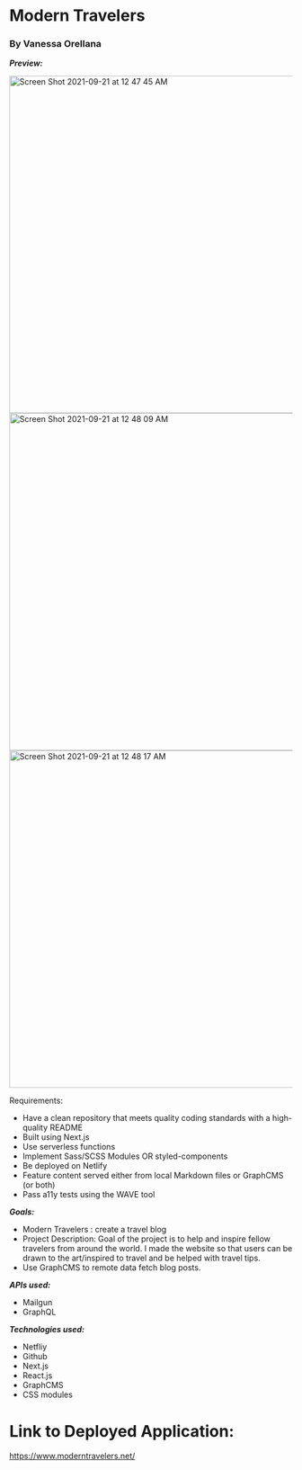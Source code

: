 # Modern Travelers

### By Vanessa Orellana

***Preview:***

<img width="600" alt="Screen Shot 2021-09-21 at 12 47 45 AM" src="https://user-images.githubusercontent.com/67250231/134113124-1e05d433-8984-473b-8400-c0194825002c.png">

<img width="600" alt="Screen Shot 2021-09-21 at 12 48 09 AM" src="https://user-images.githubusercontent.com/67250231/134113128-cd5120f0-018b-433d-870b-9b8ad7e44b59.png">

<img width="600" alt="Screen Shot 2021-09-21 at 12 48 17 AM" src="https://user-images.githubusercontent.com/67250231/134113132-569719d0-27f0-4338-a1f9-0c14ea2ce21d.png">

Requirements:

* Have a clean repository that meets quality coding standards with a high-quality README
* Built using Next.js
* Use serverless functions
* Implement Sass/SCSS Modules OR styled-components
* Be deployed on Netlify
* Feature content served either from local Markdown files or GraphCMS (or both)
* Pass a11y tests using the WAVE tool

***Goals:***
* Modern Travelers : create a travel blog
* Project Description: Goal of the project is to help and inspire fellow travelers from around the world. I made the website so that users can be drawn to the art/inspired to travel and be helped with travel tips.
* Use GraphCMS to remote data fetch blog posts.

***APIs used:***
* Mailgun
* GraphQL

***Technologies used:***
* Netfliy
* Github
* Next.js
* React.js
* GraphCMS
* CSS modules



# Link to Deployed Application:
https://www.moderntravelers.net/
